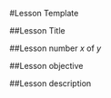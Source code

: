 #Lesson Template

##Lesson Title

##Lesson number *x* of *y*

##Lesson objective

##Lesson description

